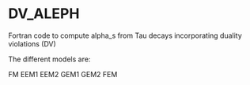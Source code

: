 # DV_ALEPH
Fortran code to compute alpha_s from Tau decays incorporating duality violations (DV)

The different models are:

FM
EEM1
EEM2
GEM1
GEM2
FEM

